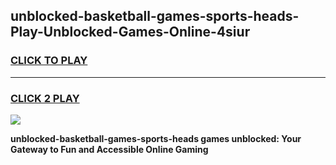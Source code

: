 
## unblocked-basketball-games-sports-heads-Play-Unblocked-Games-Online-4siur
<h3>
<a href="https://premium76.site?title=unblocked-basketball-games-sports-heads&ref=24A">CLICK TO PLAY</a></h3>
<hr>

<h3>
<a href="https://premium76.site?title=unblocked-basketball-games-sports-heads&ref=24A">CLICK 2 PLAY</a>
  
</h3>

<a href="https://premium76.site?title=unblocked-basketball-games-sports-heads&ref=24A"><img src="https://clearcache.store/games.png"></a>


**unblocked-basketball-games-sports-heads games unblocked: Your Gateway to Fun and Accessible Online Gaming**
